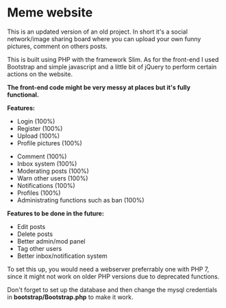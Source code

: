 <h1>Meme website</h1>

<p>This is an updated version of an old project. In short it's a social network/image sharing board where you can upload your own funny pictures, comment on others posts.</p>
<p>This is built using PHP with the framework Slim. As for the front-end I used Bootstrap and simple javascript and a little bit of jQuery to perform certain actions on the website.</p>

<b>The front-end code might be very messy at places but it's fully functional.</b>

<b>Features:</b>

<ul>
    <li>Login (100%)</li>
    <li>Register (100%)</li>
    <li>Upload (100%)</li>
    <li>Profile pictures (100%)</p>
    <li>Comment (100%)</li>
    <li>Inbox system (100%)</li>
    <li>Moderating posts (100%)</li>
    <li>Warn other users (100%)</li>
    <li>Notifications (100%)</li>
    <li>Profiles (100%)</li>
    <li>Administrating functions such as ban (100%)</li>
</ul>

<b>Features to be done in the future:</b>
<ul>
    <li>Edit posts</li>
    <li>Delete posts</li>
    <li>Better admin/mod panel</li>
    <li>Tag other users</li>
    <li>Better inbox/notification system</li>
</ul>

<p>To set this up, you would need a webserver preferrably one with PHP 7, since it might not work on older PHP versions due to deprecated functions.</p>
<p>Don't forget to set up the database and then change the mysql credentials in <b>bootstrap/Bootstrap.php</b> to make it work.</p>